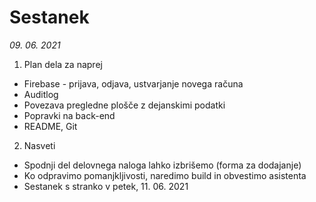 # Sestanek
*09. 06. 2021*

1. Plan dela za naprej
  * Firebase - prijava, odjava, ustvarjanje novega računa
  * Auditlog
  * Povezava pregledne plošče z dejanskimi podatki
  * Popravki na back-end
  * README, Git

2. Nasveti
  * Spodnji del delovnega naloga lahko izbrišemo (forma za dodajanje)
  * Ko odpravimo pomanjkljivosti, naredimo build in obvestimo asistenta
  * Sestanek s stranko v petek, 11. 06. 2021
